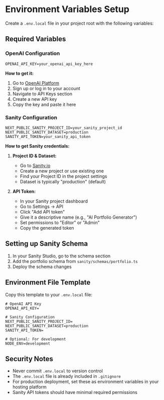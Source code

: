 # Environment Variables Setup

Create a `.env.local` file in your project root with the following variables:

## Required Variables

### OpenAI Configuration
```env
OPENAI_API_KEY=your_openai_api_key_here
```
**How to get it:**
1. Go to [OpenAI Platform](https://platform.openai.com/)
2. Sign up or log in to your account
3. Navigate to API Keys section
4. Create a new API key
5. Copy the key and paste it here

### Sanity Configuration
```env
NEXT_PUBLIC_SANITY_PROJECT_ID=your_sanity_project_id
NEXT_PUBLIC_SANITY_DATASET=production
SANITY_API_TOKEN=your_sanity_api_token
```

**How to get Sanity credentials:**

1. **Project ID & Dataset:**
   - Go to [Sanity.io](https://sanity.io/)
   - Create a new project or use existing one
   - Find your Project ID in the project settings
   - Dataset is typically "production" (default)

2. **API Token:**
   - In your Sanity project dashboard
   - Go to Settings → API
   - Click "Add API token"
   - Give it a descriptive name (e.g., "AI Portfolio Generator")
   - Set permissions to "Editor" or "Admin"
   - Copy the generated token

## Setting up Sanity Schema

1. In your Sanity Studio, go to the schema section
2. Add the portfolio schema from `sanity/schemas/portfolio.ts`
3. Deploy the schema changes

## Environment File Template

Copy this template to your `.env.local` file:

```env
# OpenAI API Key
OPENAI_API_KEY=

# Sanity Configuration  
NEXT_PUBLIC_SANITY_PROJECT_ID=
NEXT_PUBLIC_SANITY_DATASET=production
SANITY_API_TOKEN=

# Optional: For development
NODE_ENV=development
```

## Security Notes

- Never commit `.env.local` to version control
- The `.env.local` file is already included in `.gitignore`
- For production deployment, set these as environment variables in your hosting platform
- Sanity API tokens should have minimal required permissions 